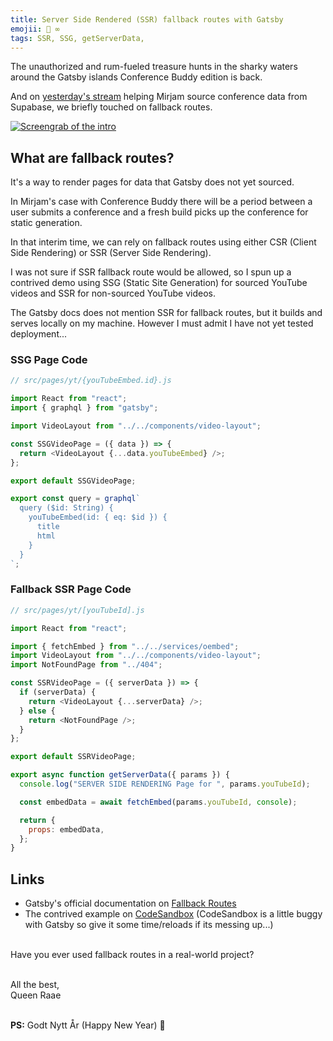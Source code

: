 ```yaml
---
title: Server Side Rendered (SSR) fallback routes with Gatsby
emojii: 🎇 ∞
tags: SSR, SSG, getServerData,
---
```


The unauthorized and rum-fueled treasure hunts in the sharky waters around the Gatsby islands Conference Buddy edition is back.

And on [yesterday's stream](https://youtu.be/d834JE_bFog) helping Mirjam source conference data from Supabase, we briefly touched on fallback routes.

[![Screengrab of the intro](./yt-screenshot.jpg)](https://youtu.be/d834JE_bFog)

## What are fallback routes?

It's a way to render pages for data that Gatsby does not yet sourced.

In Mirjam's case with Conference Buddy there will be a period between a user submits a conference and a fresh build picks up the conference for static generation.

In that interim time, we can rely on fallback routes using either CSR (Client Side Rendering) or SSR (Server Side Rendering).

I was not sure if SSR fallback route would be allowed, so I spun up a contrived demo using SSG (Static Site Generation) for sourced YouTube videos and SSR for non-sourced YouTube videos.

The Gatsby docs does not mention SSR for fallback routes, but it builds and serves locally on my machine. However I must admit I have not yet tested deployment...

### SSG Page Code

```js
// src/pages/yt/{youTubeEmbed.id}.js

import React from "react";
import { graphql } from "gatsby";

import VideoLayout from "../../components/video-layout";

const SSGVideoPage = ({ data }) => {
  return <VideoLayout {...data.youTubeEmbed} />;
};

export default SSGVideoPage;

export const query = graphql`
  query ($id: String) {
    youTubeEmbed(id: { eq: $id }) {
      title
      html
    }
  }
`;
```

### Fallback SSR Page Code

```js
// src/pages/yt/[youTubeId].js

import React from "react";

import { fetchEmbed } from "../../services/oembed";
import VideoLayout from "../../components/video-layout";
import NotFoundPage from "../404";

const SSRVideoPage = ({ serverData }) => {
  if (serverData) {
    return <VideoLayout {...serverData} />;
  } else {
    return <NotFoundPage />;
  }
};

export default SSRVideoPage;

export async function getServerData({ params }) {
  console.log("SERVER SIDE RENDERING Page for ", params.youTubeId);

  const embedData = await fetchEmbed(params.youTubeId, console);

  return {
    props: embedData,
  };
}
```

## Links

- Gatsby's official documentation on [Fallback Routes](https://www.gatsbyjs.com/docs/reference/routing/file-system-route-api/#collection-route--fallback)
- The contrived example on [CodeSandbox](https://codesandbox.io/s/demo-ssr-fallback-route-9pteu?file=/src/pages/index.mdx) (CodeSandbox is a little buggy with Gatsby so give it some time/reloads if its messing up...)

&nbsp;  
Have you ever used fallback routes in a real-world project?

&nbsp;  
All the best,  
Queen Raae

&nbsp;  
**PS:** Godt Nytt År (Happy New Year) 🎇
